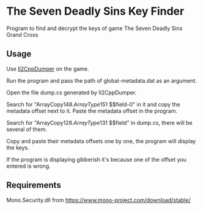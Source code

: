 # The Seven Deadly Sins Key Finder
 
Program to find and decrypt the keys of game The Seven Deadly Sins Grand Cross


## Usage

Use [Il2CppDumper](https://github.com/Perfare/Il2CppDumper) on the game.

Run the program and pass the path of global-metadata.dat as an argument.

Open the file dump.cs generated by Il2CppDumper.

Search for "ArrayCopy148.$ArrayType$151 $$field-0" in it and copy the metadata offset next to it.
Paste the metadata offset in the program.

Search for "ArrayCopy128.$ArrayType$131 $$field" in dump.cs, there will be several of them.

Copy and paste their metadata offsets one by one, the program will display the keys.

If the program is displaying gibberish it's because one of the offset you entered is wrong.


## Requirements

Mono.Security.dll from https://www.mono-project.com/download/stable/

